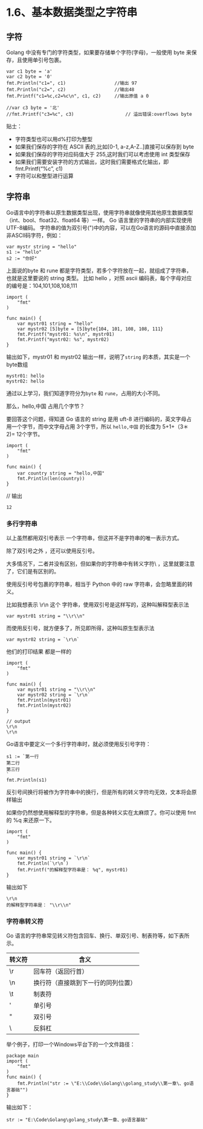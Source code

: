 # 1.6、基本数据类型之字符串

## 字符
Golang 中没有专门的字符类型，如果要存储单个字符(字母)，一般使用 byte 来保存，且使用单引号包裹。
```
var c1 byte = 'a'
var c2 byte = '0'
fmt.Println("c1=", c1)					//输出 97   
fmt.Println("c2=", c2)					//输出48
fmt.Printf("c1=%c,c2=%c\n", c1, c2)	    //输出原值 a 0

//var c3 byte = '北'
//fmt.Printf("c3=%c", c3)					// 溢出错误:overflows byte
```
贴士：

- 字符类型也可以用d%打印为整型
- 如果我们保存的字符在 ASCII 表的,比如[0-1, a-z,A-Z..]直接可以保存到 byte
- 如果我们保存的字符对应码值大于 255,这时我们可以考虑使用 int 类型保存
- 如果我们需要安装字符的方式输出，这时我们需要格式化输出，即 fmt.Printf(“%c”, c1)
- 字符可以和整型进行运算

## 字符串

Go语言中的字符串以原生数据类型出现，使用字符串就像使用其他原生数据类型（int、bool、float32、float64 等）一样。 
Go 语言里的字符串的内部实现使用UTF-8编码。 字符串的值为双引号(")中的内容，可以在Go语言的源码中直接添加非ASCII码字符，例如：
```
var mystr string = "hello"
s1 := "hello"
s2 := "你好"
```
上面说的byte 和 rune 都是字符类型，若多个字符放在一起，就组成了字符串，也就是这里要说的 string 类型。
比如 hello ，对照 ascii 编码表，每个字母对应的编号是：104,101,108,108,111
```
import (
    "fmt"
)

func main() {
    var mystr01 string = "hello"
    var mystr02 [5]byte = [5]byte{104, 101, 108, 108, 111}
    fmt.Printf("mystr01: %s\n", mystr01)
    fmt.Printf("mystr02: %s", mystr02)
}
```
输出如下，mystr01 和 mystr02 输出一样，说明了`string` 的本质，其实是一个 byte数组
```
mystr01: hello
mystr02: hello
```
通过以上学习，我们知道字符分为`byte` 和 `rune`，占用的大小不同。

那么，hello,中国 占用几个字节？

要回答这个问题，得知道 Go 语言的 string 是用 uft-8 进行编码的，英文字母占用一个字节，而中文字母占用 3个字节，所以 `hello,中国` 的长度为 5+1+（3＊2)= 12个字节。
```
import (
    "fmt"
)

func main() {
    var country string = "hello,中国"
    fmt.Println(len(country))
}
```
// 输出
```
12
```

### 多行字符串

以上虽然都用双引号表示 一个字符串，但这并不是字符串的唯一表示方式。

除了双引号之外 ，还可以使用反引号。

大多情况下，二者并没有区别，但如果你的字符串中有转义字符\ ，这里就要注意了，它们是有区别的。

使用反引号号包裹的字符串，相当于 Python 中的 raw 字符串，会忽略里面的转义。

比如我想表示 \r\n 这个 字符串，使用双引号是这样写的，这种叫解释型表示法
```
var mystr01 string = "\\r\\n"
```
而使用反引号，就方便多了，所见即所得，这种叫原生型表示法
```
var mystr02 string = `\r\n`
```
他们的打印结果 都是一样的
```
import (
    "fmt"
)

func main() {
    var mystr01 string = "\\r\\n"
    var mystr02 string = `\r\n`
    fmt.Println(mystr01)
    fmt.Println(mystr02)
}

// output
\r\n
\r\n
```

Go语言中要定义一个多行字符串时，就必须使用反引号字符：
```
s1 := `第一行
第二行
第三行
`
fmt.Println(s1)
```
反引号间换行将被作为字符串中的换行，但是所有的转义字符均无效，文本将会原样输出

如果你仍然想使用解释型的字符串，但是各种转义实在太麻烦了。你可以使用 fmt 的 %q 来还原一下。
```
import (
    "fmt"
)

func main() {
    var mystr01 string = `\r\n`
    fmt.Println(`\r\n`)
    fmt.Printf("的解释型字符串是： %q", mystr01)
}
```
输出如下
```
\r\n
的解释型字符串是： "\\r\\n"
```

### 字符串转义符
Go 语言的字符串常见转义符包含回车、换行、单双引号、制表符等，如下表所示。

| 转义符 |              含义               |
| ----- | ------------------------------ |
| \r    | 回车符（返回行首）               |
| \n    | 换行符（直接跳到下一行的同列位置） |
| \t    | 制表符                          |
| \'    | 单引号                          |
| \"    | 双引号                          |
| \\    | 反斜杠                          |

举个例子，打印一个Windows平台下的一个文件路径：
```
package main
import (
    "fmt"
)
func main() {
    fmt.Println("str := \"E:\\Code\\Golang\\golang_study\\第一章\、go语言基础"")
}
```
输出如下：
```
str := "E:\Code\Golang\golang_study\第一章、go语言基础"
```